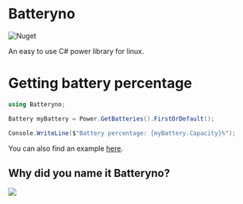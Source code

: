 # Batteryno
![Nuget](https://img.shields.io/nuget/v/Batteryno)

An easy to use C# power library for linux.

# Getting battery percentage

```csharp
using Batteryno;

Battery myBattery = Power.GetBatteries().FirstOrDefault();

Console.WriteLine($"Battery percentage: {myBattery.Capacity}%");
```

You can also find an example [here](Batteryno.Example/Program.cs).

## Why did you name it Batteryno?
![](https://i.imgur.com/8qpYNN6.png)

